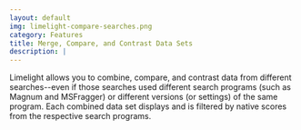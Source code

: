 ```yaml
---
layout: default
img: limelight-compare-searches.png
category: Features
title: Merge, Compare, and Contrast Data Sets
description: |
---
```

 Limelight allows you to combine, compare, and contrast data from different searches--even if those
 searches used different search programs (such as Magnum and MSFragger) or different versions (or settings) of
 the same program. Each combined data set displays and is filtered by native scores from the
 respective search programs.
